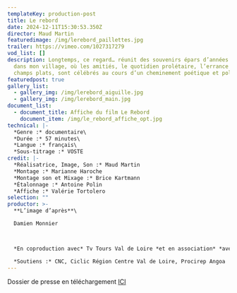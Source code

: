 ```yaml
---
templateKey: production-post
title: Le rebord
date: 2024-12-11T15:30:53.350Z
director: Maud Martin
featuredimage: /img/lerebord_paillettes.jpg
trailer: https://vimeo.com/1027317279
vod_list: []
description: Longtemps, ce regard… réunit des souvenirs épars d’années passées
  dans mon village, où les amitiés, le quotidien prolétaire, l’errance et les
  champs plats, sont célébrés au cours d’un cheminement poétique et politique.
featuredpost: true
gallery_list:
  - gallery_img: /img/lerebord_aiguille.jpg
  - gallery_img: /img/lerebord_main.jpg
document_list:
  - document_title: Affiche du film Le Rebord
    document_item: /img/le_rebord_affiche_opt.jpg
technical: |-
  *Genre :* documentaire\
  *Durée :* 57 minutes\
  *Langue :* français\
  *Sous-titrage :* VOSTE
credit: |-
  *Réalisatrice, Image, Son :* Maud Martin
  *Montage :* Marianne Haroche
  *Montage son et Mixage :* Brice Kartmann
  *Étalonnage :* Antoine Polin
  *Affiche :* Valérie Tortolero
selection: ""
productor: >-
  **L’image d’après**\

  Damien Monnier



  *En coproduction avec* Tv Tours Val de Loire *et en association* *avec* Lapsus Chevelü

  *Soutiens :* CNC, Ciclic Région Centre Val de Loire, Procirep Angoa
---
```

Dossier de presse en téléchargement [ICI](https://gofile.me/5ieuy/1v24bfIua)